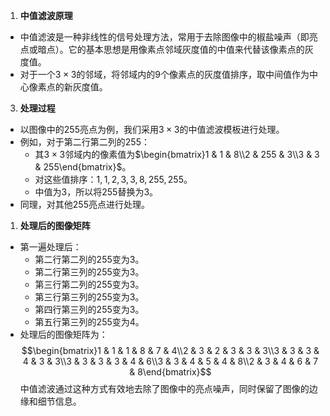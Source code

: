 1.  **中值滤波原理** 
- 中值滤波是一种非线性的信号处理方法，常用于去除图像中的椒盐噪声（即亮点或暗点）。它的基本思想是用像素点邻域灰度值的中值来代替该像素点的灰度值。 
- 对于一个$3\times3$的邻域，将邻域内的9个像素点的灰度值排序，取中间值作为中心像素点的新灰度值。 
3.  **处理过程** 
- 以图像中的$255$亮点为例，我们采用$3\times3$的中值滤波模板进行处理。 
- 例如，对于第二行第二列的$255$： 
	- 其$3\times3$邻域内的像素值为$\begin{bmatrix}1 & 1 & 8\\2 & 255 & 3\\3 & 3 & 255\end{bmatrix}$。 
	- 对这些值排序：$1,1,2,3,3,8,255,255$。 
	- 中值为$3$，所以将$255$替换为$3$。 
- 同理，对其他$255$亮点进行处理。 
1. **处理后的图像矩阵** 
- 第一遍处理后：
	- 第二行第二列的$255$变为$3$。 
	- 第二行第三列的$255$变为$3$。 
	- 第三行第二列的$255$变为$3$。 
	- 第三行第三列的$255$变为$3$。 
	- 第四行第三列的$255$变为$3$。 
	- 第五行第三列的$255$变为$4$。 
- 处理后的图像矩阵为： $$\begin{bmatrix}1 & 1 & 1 & 8 & 7 & 4\\2 & 3 & 2 & 3 & 3 & 3\\3 & 3 & 3 & 4 & 3 & 3\\3 & 3 & 3 & 3 & 4 & 6\\3 & 3 & 4 & 5 & 4 & 8\\2 & 3 & 4 & 6 & 7 & 8\end{bmatrix}$$ 中值滤波通过这种方式有效地去除了图像中的亮点噪声，同时保留了图像的边缘和细节信息。

